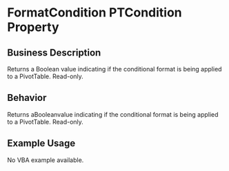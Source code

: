# FormatCondition PTCondition Property

## Business Description
Returns a Boolean value indicating if the conditional format is being applied to a PivotTable. Read-only.

## Behavior
Returns aBooleanvalue indicating if the conditional format is being applied to a PivotTable. Read-only.

## Example Usage
No VBA example available.